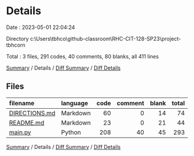 # Details

Date : 2023-05-01 22:04:24

Directory c:\\Users\\tbhco\\github-classroom\\RHC-CIT-128-SP23\\project-tbhcorn

Total : 3 files,  291 codes, 40 comments, 80 blanks, all 411 lines

[Summary](results.md) / Details / [Diff Summary](diff.md) / [Diff Details](diff-details.md)

## Files
| filename | language | code | comment | blank | total |
| :--- | :--- | ---: | ---: | ---: | ---: |
| [DIRECTIONS.md](/DIRECTIONS.md) | Markdown | 60 | 0 | 14 | 74 |
| [README.md](/README.md) | Markdown | 23 | 0 | 21 | 44 |
| [main.py](/main.py) | Python | 208 | 40 | 45 | 293 |

[Summary](results.md) / Details / [Diff Summary](diff.md) / [Diff Details](diff-details.md)